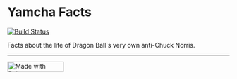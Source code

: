 # Yamcha Facts
[![Build Status](https://travis-ci.com/Painatalman/yamcha-facts.svg?branch=master)](https://travis-ci.com/Painatalman/yamcha-facts)

Facts about the life of Dragon Ball's very own anti-Chuck Norris.

---

<a href="https://bulma.io">
<img src="https://bulma.io/images/made-with-bulma.png" alt="Made with Bulma" width="128" height="24">
</a>
